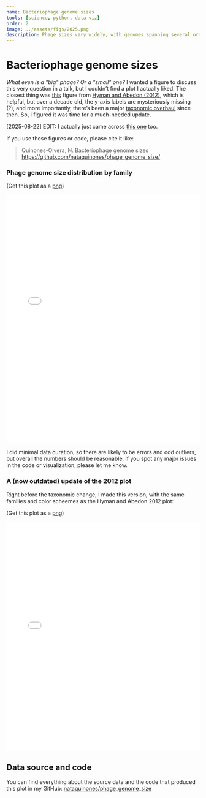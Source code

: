 ```yaml
---
name: Bacteriophage genome sizes
tools: [science, python, data viz]
order: 2
image: ../assets/figs/2025.png
description: Phage sizes vary widely, with genomes spanning several orders of magnitude. I couldn’t find a recent, clear plot to illustrate this, so I made one.
---
```


# Bacteriophage genome sizes

_What even is a "big" phage? Or a "small" one?_ I wanted a figure to discuss this very question in a talk, but I couldn’t find a plot I actually liked. The closest thing was [this](https://cdn.ncbi.nlm.nih.gov/pmc/blobs/41af/3820453/6e59e77cc92a/SCIENTIFICA2012-734023.002.jpg) figure from [Hyman and Abedon (2012)](https://pmc.ncbi.nlm.nih.gov/articles/PMC3820453/), which is helpful, but over a decade old, the y-axis labels are mysteriously missing (?), and more importantly, there’s been a major [taxonomic overhaul](https://pmc.ncbi.nlm.nih.gov/articles/PMC9868039/) since then. So, I figured it was time for a much-needed update.

[2025-08-22] EDIT: I actually just came across [this one](https://www.nature.com/articles/s41579-019-0311-5/figures/2) too.

If you use these figures or code, please cite it like:
> Quinones-Olvera, N. Bacteriophage genome sizes https://github.com/nataquinones/phage_genome_size/

### Phage genome size distribution by family
(Get this plot as a [png](https://github.com/nataquinones/phage_genome_size/blob/master/data/pngs/2025.png?raw=true))
<!-- <iframe id="phage-frame" src="../assets/figs/phage_sizes_all.html" width="100%" height="900" scrolling="yes" frameborder="0"></iframe> -->
<iframe id="phage-frame" src="../assets/figs/2025.html" width="100%" height="650" scrolling="yes" frameborder="0"></iframe>

I did minimal data curation, so there are likely to be errors and odd outliers, but overall the numbers should be reasonable. If you spot any major issues in the code or visualization, please let me know.

### A (now outdated) update of the 2012 plot
Right before the taxonomic change, I made this version, with the same families and color scheemes as the Hyman and Abedon 2012 plot:

(Get this plot as a [png](https://github.com/nataquinones/phage_genome_size/blob/master/data/pngs/phage_sizes_selection.png?raw=true))


<iframe id="phage-frame" src="../assets/figs/2022.html" width="100%" height="600" scrolling="no" frameborder="0"></iframe>

## Data source and code
You can find everything about the source data and the code that produced this plot in my GitHub: [nataquinones/phage_genome_size](https://github.com/nataquinones/phage_genome_size)
